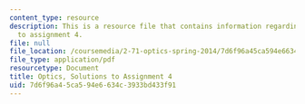```yaml
---
content_type: resource
description: This is a resource file that contains information regarding optics, solutions
  to assignment 4.
file: null
file_location: /coursemedia/2-71-optics-spring-2014/7d6f96a45ca594e6634c3933bd433f91_MIT2_71S14_HW_4_sols.pdf
file_type: application/pdf
resourcetype: Document
title: Optics, Solutions to Assignment 4
uid: 7d6f96a4-5ca5-94e6-634c-3933bd433f91
---
```

